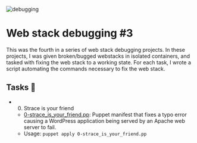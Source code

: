 ![debugging](https://github.com/richard-1257/alx-system_engineering-devops/assets/83041703/8760d967-6d79-4ae9-9d76-06fba92110d1)


# Web stack debugging #3
This was the fourth in a series of web stack debugging projects. In these projects, I was given broken/bugged webstacks in isolated containers, and tasked with fixing the web stack to a working state. For each task, I wrote a script automating the commands necessary to fix the web stack.

## Tasks 📃
- 0. Strace is your friend
  - [0-strace_is_your_friend.pp](https://github.com/richard-1257/alx-system_engineering-devops/blob/master/0x17-web_stack_debugging_3/0-strace_is_your_friend.pp): Puppet manifest that fixes a typo error causing a WordPress application being served by an Apache web server to fail.
  - Usage: `puppet apply 0-strace_is_your_friend.pp` 

